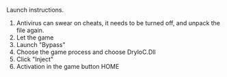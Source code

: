 
Launch instructions.
1. Antivirus can swear on cheats, it needs to be turned off, and unpack the file again.
2. Let the game
3. Launch "Bypass"
4. Choose the game process and choose DryloC.Dll
5. Click "Inject"
6. Activation in the game button HOME
